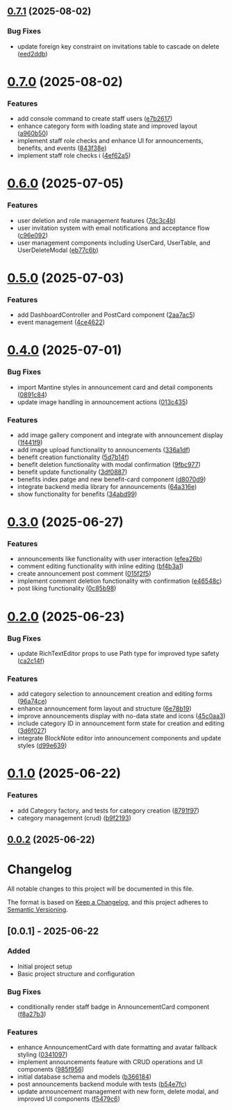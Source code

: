 ## [0.7.1](https://github.com/rmirandasv/intrahub/compare/v0.7.0...v0.7.1) (2025-08-02)


### Bug Fixes

* update foreign key constraint on invitations table to cascade on delete ([eed2ddb](https://github.com/rmirandasv/intrahub/commit/eed2ddb11686b945d783bdac3e45cbbca9f64964))

# [0.7.0](https://github.com/rmirandasv/intrahub/compare/v0.6.0...v0.7.0) (2025-08-02)


### Features

* add console command to create staff users ([e7b2617](https://github.com/rmirandasv/intrahub/commit/e7b261733d9b40981735f4bd9b291a55393e4aa9))
* enhance category form with loading state and improved layout ([a960b50](https://github.com/rmirandasv/intrahub/commit/a960b5083e0bed89b136c472057ecae432c73789))
* implement staff role checks and enhance UI for announcements, benefits, and events ([843f38e](https://github.com/rmirandasv/intrahub/commit/843f38ea0f7ea018f2929d7f26061bc2b4837f8c))
* implement staff role checks i ([4ef62a5](https://github.com/rmirandasv/intrahub/commit/4ef62a545e7e55ad41b759935249fcbab0696c91))

# [0.6.0](https://github.com/rmirandasv/intrahub/compare/v0.5.0...v0.6.0) (2025-07-05)


### Features

* user deletion and role management features ([7dc3c4b](https://github.com/rmirandasv/intrahub/commit/7dc3c4b401ed1677e977d2629c06fb51fa3baad5))
* user invitation system with email notifications and acceptance flow ([c96e092](https://github.com/rmirandasv/intrahub/commit/c96e0923ee39575e6f7607fca8ad19b230f78161))
* user management components including UserCard, UserTable, and UserDeleteModal ([eb77c6b](https://github.com/rmirandasv/intrahub/commit/eb77c6b9e8665e2d45dac7da222945473cbd5fcb))

# [0.5.0](https://github.com/rmirandasv/intrahub/compare/v0.4.0...v0.5.0) (2025-07-03)


### Features

* add DashboardController and PostCard component ([2aa7ac5](https://github.com/rmirandasv/intrahub/commit/2aa7ac52d5426a400b88442d312094611fbab581))
* event management ([4ce4622](https://github.com/rmirandasv/intrahub/commit/4ce4622c64d62b10ccfde7f48ae207cd65f81ce7))

# [0.4.0](https://github.com/rmirandasv/intrahub/compare/v0.3.0...v0.4.0) (2025-07-01)


### Bug Fixes

* import Mantine styles in announcement card and detail components ([0891c84](https://github.com/rmirandasv/intrahub/commit/0891c844add5aeae82561017f45aa5301d36011d))
* update image handling in announcement actions ([013c435](https://github.com/rmirandasv/intrahub/commit/013c435c08fa77a0e707ad15c81280490a1fc80e))


### Features

* add image gallery component and integrate with announcement display ([1f441f9](https://github.com/rmirandasv/intrahub/commit/1f441f9638c2c69edb5bec70c6c771ebfb20948a))
* add image upload functionality to announcements ([336a1df](https://github.com/rmirandasv/intrahub/commit/336a1dfb283fe91b8de39d7efd5cfc78db015200))
* benefit creation functionality ([5d7b14f](https://github.com/rmirandasv/intrahub/commit/5d7b14f7799d844109ae1f62b6eced6323d655cb))
* benefit deletion functionality with modal confirmation ([9fbc977](https://github.com/rmirandasv/intrahub/commit/9fbc977ff1996742db539babf2a596955a484c8e))
* benefit update functionality ([3df0887](https://github.com/rmirandasv/intrahub/commit/3df0887d1e37bda67190896bdb3135be78ee4c8d))
* benefits index patge and new benefit-card component ([d8070d9](https://github.com/rmirandasv/intrahub/commit/d8070d97da4a0131c690fe0240a97fd1b04e1f5b))
* integrate backend media library for announcements ([64a316e](https://github.com/rmirandasv/intrahub/commit/64a316e5e23a659f18aac4f356df44253d5081d2))
* show functionality for benefits ([34abd99](https://github.com/rmirandasv/intrahub/commit/34abd99e6a6e111d93e2ad4930aaca8858c536e2))

# [0.3.0](https://github.com/rmirandasv/intrahub/compare/v0.2.0...v0.3.0) (2025-06-27)


### Features

* announcements like functionality  with user interaction ([efea26b](https://github.com/rmirandasv/intrahub/commit/efea26b0c5cb96889e02a026d635e5c8e31e7ade))
* comment editing functionality with inline editing ([bf4b3a1](https://github.com/rmirandasv/intrahub/commit/bf4b3a17aceb60b2c45aad3f400f21f570e1526e))
* create announcement post comment ([015f2f5](https://github.com/rmirandasv/intrahub/commit/015f2f575acdcc1916728f0cb47ca2f8477823bc))
* implement comment deletion functionality with confirmation ([e46548c](https://github.com/rmirandasv/intrahub/commit/e46548cd4181e9af1728ffbf63212f816de5a651))
* post liking functionality ([0c85b98](https://github.com/rmirandasv/intrahub/commit/0c85b98c148856ded7b011969481281e5f3b1b3b))

# [0.2.0](https://github.com/rmirandasv/intrahub/compare/v0.1.0...v0.2.0) (2025-06-23)


### Bug Fixes

* update RichTextEditor props to use Path type for improved type safety ([ca2c14f](https://github.com/rmirandasv/intrahub/commit/ca2c14f92304d83e15b81f3123f526428bc57d37))


### Features

* add category selection to announcement creation and editing forms ([96a74ce](https://github.com/rmirandasv/intrahub/commit/96a74ceee4631a9bd976e9d1e70637a74b6c112a))
* enhance announcement form layout and structure ([6e78b19](https://github.com/rmirandasv/intrahub/commit/6e78b19ca1849e50cce9efef006312ab92347569))
* improve announcements display with no-data state and icons ([45c0aa3](https://github.com/rmirandasv/intrahub/commit/45c0aa3749754b69c36c1e22ca81cfe452855501))
* include category ID in announcement form state for creation and editing ([3d6f027](https://github.com/rmirandasv/intrahub/commit/3d6f0274c976ee6b3931ae815c5b84cd79d47614))
* integrate BlockNote editor into announcement components and update styles ([d99e639](https://github.com/rmirandasv/intrahub/commit/d99e639a625a7687faa3fa53b0a6361461ee1425))

# [0.1.0](https://github.com/rmirandasv/intrahub/compare/v0.0.2...v0.1.0) (2025-06-22)


### Features

* add Category factory, and tests for category creation ([8791f97](https://github.com/rmirandasv/intrahub/commit/8791f9767736beb387dee716cb3248fcd8c0acc9))
* category management (crud) ([b9f2193](https://github.com/rmirandasv/intrahub/commit/b9f2193b49062812564d43ea44c90a9375ed3d3c))

## [0.0.2](https://github.com/rmirandasv/intrahub/compare/v0.0.1...v0.0.2) (2025-06-22)

# Changelog

All notable changes to this project will be documented in this file.

The format is based on [Keep a Changelog](https://keepachangelog.com/en/1.0.0/),
and this project adheres to [Semantic Versioning](https://semver.org/spec/v2.0.0.html).

## [0.0.1] - 2025-06-22

### Added
- Initial project setup
- Basic project structure and configuration

### Bug Fixes

* conditionally render staff badge in AnnouncementCard component ([f8a27b3](https://github.com/rmirandasv/intrahub/commit/f8a27b37bd177cfda4b9ff25a4ff35f4ee5adc58))


### Features

* enhance AnnouncementCard with date formatting and avatar fallback styling ([0341097](https://github.com/rmirandasv/intrahub/commit/0341097bbaf7aa16f9918219fc0a678ee2e7b05a))
* implement announcements feature with CRUD operations and UI components ([985f956](https://github.com/rmirandasv/intrahub/commit/985f95629cbdeac5cbc8cafa212127770e5ad3a2))
* initial database schema and models ([b366184](https://github.com/rmirandasv/intrahub/commit/b3661845912c180e961ba37f7992fcc990eac70f))
* post announcements backend module with tests ([b54e7fc](https://github.com/rmirandasv/intrahub/commit/b54e7fcb3a0480f15d61b4725bd18e74ffb4b050))
* update announcement management with new form, delete modal, and improved UI components ([f5479c6](https://github.com/rmirandasv/intrahub/commit/f5479c69c1eb1163f2692dc580d8d0c5618695d0))
